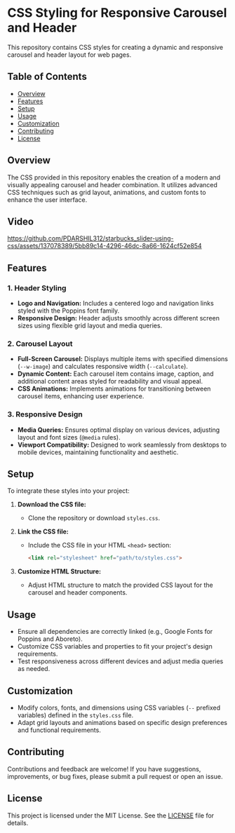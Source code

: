 # CSS Styling for Responsive Carousel and Header

This repository contains CSS styles for creating a dynamic and responsive carousel and header layout for web pages.

## Table of Contents

- [Overview](#overview)
- [Features](#features)
- [Setup](#setup)
- [Usage](#usage)
- [Customization](#customization)
- [Contributing](#contributing)
- [License](#license)

## Overview

The CSS provided in this repository enables the creation of a modern and visually appealing carousel and header combination. It utilizes advanced CSS techniques such as grid layout, animations, and custom fonts to enhance the user interface.

## Video



https://github.com/PDARSHIL312/starbucks_slider-using-css/assets/137078389/5bb89c14-4296-46dc-8a66-1624cf52e854



## Features

### 1. Header Styling

- **Logo and Navigation:** Includes a centered logo and navigation links styled with the Poppins font family.
- **Responsive Design:** Header adjusts smoothly across different screen sizes using flexible grid layout and media queries.

### 2. Carousel Layout

- **Full-Screen Carousel:** Displays multiple items with specified dimensions (`--w-image`) and calculates responsive width (`--calculate`).
- **Dynamic Content:** Each carousel item contains image, caption, and additional content areas styled for readability and visual appeal.
- **CSS Animations:** Implements animations for transitioning between carousel items, enhancing user experience.

### 3. Responsive Design

- **Media Queries:** Ensures optimal display on various devices, adjusting layout and font sizes (`@media` rules).
- **Viewport Compatibility:** Designed to work seamlessly from desktops to mobile devices, maintaining functionality and aesthetic.

## Setup

To integrate these styles into your project:

1. **Download the CSS file:**
   - Clone the repository or download `styles.css`.

2. **Link the CSS file:**
   - Include the CSS file in your HTML `<head>` section:
     ```html
     <link rel="stylesheet" href="path/to/styles.css">
     ```

3. **Customize HTML Structure:**
   - Adjust HTML structure to match the provided CSS layout for the carousel and header components.

## Usage

- Ensure all dependencies are correctly linked (e.g., Google Fonts for Poppins and Aboreto).
- Customize CSS variables and properties to fit your project's design requirements.
- Test responsiveness across different devices and adjust media queries as needed.

## Customization

- Modify colors, fonts, and dimensions using CSS variables (`--` prefixed variables) defined in the `styles.css` file.
- Adapt grid layouts and animations based on specific design preferences and functional requirements.

## Contributing

Contributions and feedback are welcome! If you have suggestions, improvements, or bug fixes, please submit a pull request or open an issue.

## License

This project is licensed under the MIT License. See the [LICENSE](LICENSE) file for details.
